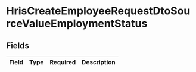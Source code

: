 # HrisCreateEmployeeRequestDtoSourceValueEmploymentStatus


## Fields

| Field       | Type        | Required    | Description |
| ----------- | ----------- | ----------- | ----------- |